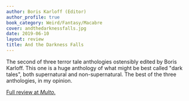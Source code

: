 ```yaml
---
author: Boris Karloff (Editor)
author_profile: true
book_category: Weird/Fantasy/Macabre
cover: andthedarknessfalls.jpg
date: 2019-06-10
layout: review
title: And the Darkness Falls
---
```


The second of three terror tale anthologies ostensibly edited by Boris Karloff. This one is a huge anthology of what might be best called "dark tales", both supernatural and non-supernatural. The best of the three anthologies, in my opinion.

[Full review at *Multo*.](https://multoghost.wordpress.com/2019/06/10/karloffs-and-the-darkness-falls/)